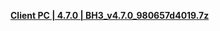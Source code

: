 
**[Client PC | 4.7.0 | BH3_v4.7.0_980657d4019.7z ](https://bundle.bh3.com/public/PC/BH3_v4.7.0_980657d4019.7z)**
